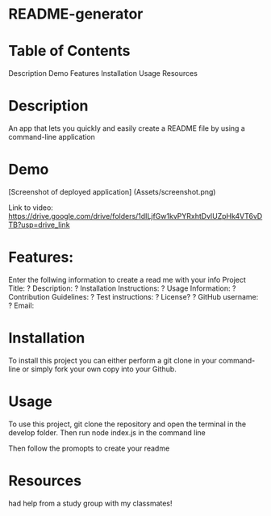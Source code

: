 # README-generator

# Table of Contents

Description
Demo
Features
Installation
Usage
Resources

# Description

An app that lets you quickly and easily create a README file by using a command-line application

# Demo

[Screenshot of deployed application] (Assets/screenshot.png)

Link to video: https://drive.google.com/drive/folders/1dILjfGw1kvPYRxhtDvlUZpHk4VT6vDTB?usp=drive_link

# Features:

Enter the follwing information to create a read me with your info
Project Title:
? Description:
? Installation Instructions:
? Usage Information:
? Contribution Guidelines:
? Test instructions:
? License?
? GitHub username:
? Email:

# Installation

To install this project you can either perform a git clone in your command-line or simply fork your own copy into your Github.

# Usage

To use this project, git clone the repository and open the terminal in the develop folder. Then run node index.js in the command line

Then follow the promopts to create your readme

# Resources

had help from a study group with my classmates!
